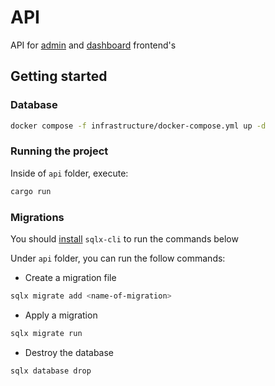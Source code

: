 # API

API for [admin](../admin) and [dashboard](../dashboard) frontend's

## Getting started

### Database

```bash
docker compose -f infrastructure/docker-compose.yml up -d
```

### Running the project

Inside of `api` folder, execute:

```bash
cargo run
```

### Migrations

You should [install](https://docs.rs/crate/sqlx-cli/latest) `sqlx-cli` to run the commands below

Under `api` folder, you can run the follow commands:

- Create a migration file

```sh
sqlx migrate add <name-of-migration>
```

- Apply a migration

```sh
sqlx migrate run
```

- Destroy the database

```sh
sqlx database drop
```

